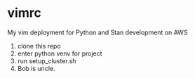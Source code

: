 # vimrc
My vim deployment for Python and Stan development on AWS

1. clone this repo
2. enter python venv for project
2. run setup_cluster.sh
3. Bob is uncle.
